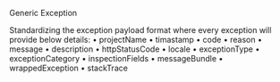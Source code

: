 Generic Exception

Standardizing the exception payload format where every exception will provide below details:
•	projectName
•	timastamp
•	code
•	reason
•	message
•	description
•	httpStatusCode
•	locale
•	exceptionType
•	exceptionCategory
•	inspectionFields
•	messageBundle
•	wrappedException
•	stackTrace

